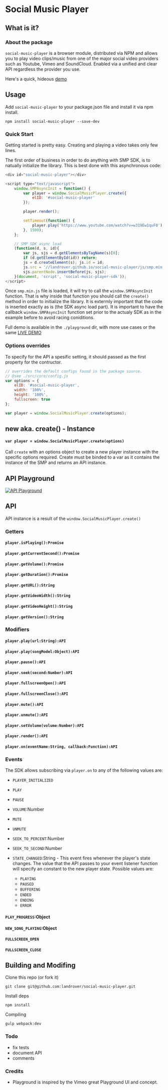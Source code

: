 # Social Music Player

## What is it?

### About the package

`social-music-player` is a browser module, distributed via NPM and allows you to play video clips/music from one of the major
social video providers such as Youtube, Vimeo and SoundCloud. Enabled via a unified and clear API regardless the provider you use.

Here's a quick, hideous [demo](https://landrover.github.io/social-music-player/)

## Usage

Add `social-music-player` to your package.json file and install it via npm install.

```
npm install social-music-player --save-dev
```

### Quick Start

Getting started is pretty easy. Creating and playing a video takes only few lines.

The first order of business in order to do anything with SMP SDK, is to natually initialize the library. This is best done with this asynchronous code:

```javascript
<div id="social-music-player"></div>

<script type="text/javascript">
    window.SMPAsyncInit = function() {
        var player = window.SocialMusicPlayer.create({
            elID: '#social-music-player'
        });

        player.render();

        setTimeout(function() {
            player.play('https://www.youtube.com/watch?v=w319Ew1quF0');
        }, 1500);
    };

    // SMP SDK async load
    (function(d, s, id){
        var js, sjs = d.getElementsByTagName(s)[0];
        if (d.getElementById(id)) return;
        js = d.createElement(s); js.id = id;
        js.src = '//landrover.github.io/social-music-player/js/smp.min.js';
        sjs.parentNode.insertBefore(js, sjs);
    }(document, 'script', 'social-music-player-sdk'));
</script>
```

Once `smp.min.js` file is loaded, it will try to call the `window.SMPAsyncInit` function.
That is why inside that function you should call the `create()` method in order to initialize the library. It is extermly important that the code is inserted exactly as is (the SDK async load part).
It is important to have the callback `window.SMPAsyncInit` function set prior to the actualy SDK as in the example before to avoid racing coniditions.

Full demo is available in the `./playground` dir, with more use cases or the same [LIVE DEMO](https://landrover.github.io/social-music-player/)

### Options overrides

To specify for the API a spesific setting, it should passed as the first property for the contructor.
```javascript
// overrides the default configs found in the package source.
// @see ./src/core/config.js
var options = {
    elID: '#social-music-player',
    width: '100%',
    height: '100%',
    fullscreen: true
};

var player = window.SocialMusicPlayer.create(options);
```

## new aka. create() - Instance

#### `var player = window.SocialMusicPlayer.create(options)`

Call `create` with an options object to create a new player instance with the specific options required.
Create must be binded to a var as it contains the instance of the SMP and returns an API instance.

## API Playground
[![API Playground]()](https://landrover.github.io/social-music-player/)


## API

API instance is a result of the `window.SocialMusicPlayer.create()`

### Getters

#### `player.isPlaying():Promise`
#### `player.getCurrentSecond():Promise`
#### `player.getVolume():Promise`
#### `player.getDuration():Promise`
#### `player.getURL():String`
#### `player.getVideoWidth():String`
#### `player.getVideoHeight():String`
#### `player.getVersion():String`

### Modifiers

#### `player.play(url:String):API`
#### `player.play(songModel:Object):API`
#### `player.pause():API`
#### `player.seek(second:Number):API`
#### `player.fullscreenOpen():API`
#### `player.fullscreenClose():API`
#### `player.mute():API`
#### `player.unmute():API`
#### `player.setVolume(volume:Number):API`
#### `player.render():API`
#### `player.on(eventName:String, callback:Function):API`

### Events

The SDK allows subscribing via `player.on` to any of the following values are:

  * `PLAYER_INITIALIZED`
  * `PLAY`
  * `PAUSE`
  * `VOLUME`:Number
  * `MUTE`
  * `UNMUTE`
  * `SEEK_TO_PERCENT`:Number
  * `SEEK_TO_SECOND`:Number
  * `STATE_CHANGED`:String - This event fires whenever the player's state changes. The value that the API passes to your event listener function will specify an constant to the new player state. Possible values are:

    * `PLAYING`
    * `PAUSED`
    * `BUFFERING`
    * `ENDED`
    * `ENDING`
    * `ERROR`

#### `PLAY_PROGRESS`:Object
#### `NEW_SONG_PLAYING`:Object
#### `FULLSCREEN_OPEN`
#### `FULLSCREEN_CLOSE`


## Building and Modifing

Clone this repo (or fork it)
```
git clone git@github.com:landrover/social-music-player.git
```
Install deps
```
npm install
```

Compiling
```
gulp webpack:dev
```

### Todo
 * fix tests
 * document API
 * comments


### Credits
 * Playground is inspired by the Vimeo great Playground UI and concept.